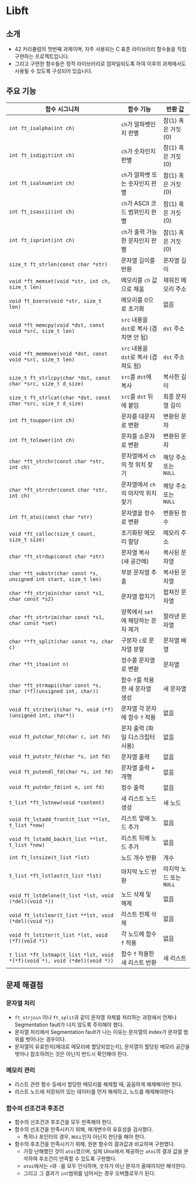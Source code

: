 # Libft
## 소개
- 42 커리큘럼의 첫번째 과제이며, 자주 사용되는 C 표준 라이브러리 함수들을 직접 구현하는 프로젝트입니다.
- 그리고 구현한 함수들은 정적 라이브러리로 컴파일되도록 하여 이후의 과제에서도 사용될 수 있도록 구성되어 있습니다.

## 주요 기능
| 함수 시그니처 | 함수 기능 | 반환 값 |
|---------------|-----------|----------|
| `int ft_isalpha(int ch)` | `ch`가 알파벳인지 판별 | 참(1) 혹은 거짓(0) |
| `int ft_isdigit(int ch)` | `ch`가 숫자인지 판별 | 참(1) 혹은 거짓(0) |
| `int ft_isalnum(int ch)` | `ch`가 알파벳 또는 숫자인지 판별 | 참(1) 혹은 거짓(0) |
| `int ft_isascii(int ch)` | `ch`가 ASCII 코드 범위인지 판별 | 참(1) 혹은 거짓(0) |
| `int ft_isprint(int ch)` | `ch`가 출력 가능한 문자인지 판별 | 참(1) 혹은 거짓(0) |
| `size_t ft_strlen(const char *str)` | 문자열 길이를 반환 | 문자열 길이 |
| `void *ft_memset(void *str, int ch, size_t len)` | 메모리를 `ch` 값으로 채움 | 채워진 메모리 주소 |
| `void ft_bzero(void *str, size_t len)` | 메모리를 0으로 초기화 | 없음 |
| `void *ft_memcpy(void *dst, const void *src, size_t len)` | `src` 내용을 `dst`로 복사 (겹치면 안 됨) | `dst` 주소 |
| `void *ft_memmove(void *dst, const void *src, size_t len)` | `src` 내용을 `dst`로 복사 (겹쳐도 됨) | `dst` 주소 |
| `size_t ft_strlcpy(char *dst, const char *src, size_t d_size)` | `src`를 `dst`에 복사 | 복사한 길이 |
| `size_t ft_strlcat(char *dst, const char *src, size_t d_size)` | `src`를 `dst` 뒤에 붙임 | 최종 문자열 길이 |
| `int ft_toupper(int ch)` | 문자를 대문자로 변환 | 변환된 문자 |
| `int ft_tolower(int ch)` | 문자를 소문자로 변환 | 변환된 문자 |
| `char *ft_strchr(const char *str, int ch)` | 문자열에서 `ch`의 첫 위치 찾기 | 해당 주소 또는 `NULL` |
| `char *ft_strrchr(const char *str, int ch)` | 문자열에서 `ch`의 마지막 위치 찾기 | 해당 주소 또는 `NULL` |
| `int ft_atoi(const char *str)` | 문자열을 정수로 변환 | 변환된 정수 |
| `void *ft_calloc(size_t count, size_t size)` | 초기화된 메모리 할당 | 메모리 주소 |
| `char *ft_strdup(const char *str)` | 문자열 복사 (새 공간에) | 복사된 문자열 |
| `char *ft_substr(char const *s, unsigned int start, size_t len)` | 부분 문자열 추출 | 복사된 문자열 |
| `char *ft_strjoin(char const *s1, char const *s2)` | 문자열 합치기 | 합쳐진 문자열 |
| `char *ft_strtrim(char const *s1, char const *set)` | 양쪽에서 `set`에 해당하는 문자 제거 | 잘라낸 문자열 |
| `char **ft_split(char const *s, char c)` | 구분자 `c`로 문자열 분할 | 문자열 배열 |
| `char *ft_itoa(int n)` | 정수를 문자열로 변환 | 문자열 |
| `char *ft_strmapi(char const *s, char (*f)(unsigned int, char))` | 함수 `f`를 적용한 새 문자열 생성 | 새 문자열 |
| `void ft_striteri(char *s, void (*f)(unsigned int, char*))` | 문자열 각 문자에 함수 `f` 적용 | 없음 |
| `void ft_putchar_fd(char c, int fd)` | 문자 출력 (파일 디스크립터 사용) | 없음 |
| `void ft_putstr_fd(char *s, int fd)` | 문자열 출력 | 없음 |
| `void ft_putendl_fd(char *s, int fd)` | 문자열 출력 + 개행 | 없음 |
| `void ft_putnbr_fd(int n, int fd)` | 정수 출력 | 없음 |
| `t_list *ft_lstnew(void *content)` | 새 리스트 노드 생성 | 새 노드 |
| `void ft_lstadd_front(t_list **lst, t_list *new)` | 리스트 앞에 노드 추가 | 없음 |
| `void ft_lstadd_back(t_list **lst, t_list *new)` | 리스트 뒤에 노드 추가 | 없음 |
| `int ft_lstsize(t_list *lst)` | 노드 개수 반환 | 개수 |
| `t_list *ft_lstlast(t_list *lst)` | 마지막 노드 반환 | 마지막 노드 또는 `NULL` |
| `void ft_lstdelone(t_list *lst, void (*del)(void *))` | 노드 삭제 및 해제 | 없음 |
| `void ft_lstclear(t_list **lst, void (*del)(void *))` | 리스트 전체 삭제 | 없음 |
| `void ft_lstiter(t_list *lst, void (*f)(void *))` | 각 노드에 함수 `f` 적용 | 없음 |
| `t_list *ft_lstmap(t_list *lst, void *(*f)(void *), void (*del)(void *))` | 함수 `f` 적용한 새 리스트 반환 | 새 리스트 |
## 문제 해결점
### 문자열 처리
  - `ft_strjoin` 이나 `ft_split`과 같이 문자열 자체를 처리하는 과정에서 언제나 Segmentation fault가 나지 않도록 주의해야 했다.
  - 문자열 처리에서 Segmentation fault가 나는 이유는 문자열의 index가 문자열 범위를 벗어나는 경우이다.
  - 문자열이 유효한지(제대로 메모리에 할당되었는지), 문자열이 할당된 메모리 공간을 벗어나 참조하려는 것은 아닌지 반드시 확인해야 한다.
### 메모리 관리
  - 리스트 관련 함수 등에서 할당한 메모리를 해제할 때, 꼼꼼하게 해제해야만 한다.
  - 리스트 노드에 저장되어 있는 데이터를 먼저 해제하고, 노드를 해제해야한다.
### 함수의 선조건과 후조건
  - 함수의 선조건과 후조건을 모두 만족해야 한다.
  - 함수의 선조건을 만족시키기 위해, 매개변수의 유효성을 검사했다.
    - 특히나 포인터의 경우, `NULL`인지 아닌지 판단을 해야 한다.
  - 함수의 후조건을 만족시키기 위해, 원본 함수의 결과값과 비교하며 구현했다.
    - 가장 난해했던 것이 `atoi`였으며, 실제 Unix에서 제공하는 `atoi`의 결과 값을 분석하여 후조건이 만족할 수 있도록 구현했다.
    - `atoi`에서는 `+`와 `-`를 모두 인식하며, 숫자가 아닌 문자가 올때까지만 해석한다.
    - 그리고 그 결과가 `int`범위를 넘어서는 경우 오버플로우가 된다.
